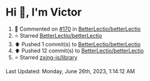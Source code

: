 <h1>Hi 👋, I'm Victor </h1>

<!--RECENT_ACTIVITY:start-->
1. 💬 Commented on [#170](https://github.com/BetterLectio/betterLectio/pull/170#issuecomment-1606267493) in [BetterLectio/betterLectio](https://github.com/BetterLectio/betterLectio)<br>
2. ⭐ Starred [BetterLectio/betterLectio](https://github.com/BetterLectio/betterLectio)<br>
3. ⬆️ Pushed 1 commit(s) to [BetterLectio/betterLectio](https://github.com/BetterLectio/betterLectio)<br>
4. ⬆️ Pushed 12 commit(s) to [BetterLectio/betterLectio](https://github.com/BetterLectio/betterLectio)<br>
5. ⭐ Starred [zxing-js/library](https://github.com/zxing-js/library)<br>
<!--RECENT_ACTIVITY:end-->

<!--RECENT_ACTIVITY:last_update-->
Last Updated: Monday, June 26th, 2023, 1:14:12 AM
<!--RECENT_ACTIVITY:last_update_end-->
